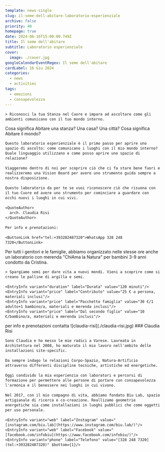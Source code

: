 ```yaml
---
template: news-single
slug: il-seme-dell-abitare-laboratorio-esperienziale
archive: false
priority: 40
homepage: true
date: 2024-06-16T15:00:00.749Z
title: Il seme dell'abitare
subtitle: Laboratorio esperienziale
cover: 
  image: ./cover.jpg
googleCalendarEventRegex: Il seme dell'abitare
cardLabel: 16 Giu 2024
categories:
  - news
  - activities
tags:
  - emozioni
  - consapevolezza
---
```


<Row>
  <Col md={5}>
    <EntryInfo variant="location" label="A LaSchola" value="[Via Maroni 13, Casciago 21020, VA](https://g.page/laschola?share)"/>
    <EntryInfo variant="frequency" label="Quando" value="domenica 16 giugno 2024"/>
    <EntryInfo variant="duration" label="Orario" value="dalle 15:00 alle 17:00"/>
    <EntryInfo variant="price" label="Contributo" value="25 € a persona, materiali inclusi"/>
    <EntryInfo variant="teacher" label="Condotto da" value="arch. [Claudia Risi](#claudia-risi)"/>
    <EntryInfo variant="phone" label="Telefono" value="[328 248 7320](tel:+393282487320)"/>
  </Col>
  <Col md={7}>

    > Riconosci la tua Stanza nel Cuore e impara ad ascoltare come gli ambienti comunicano con il tuo mondo interno.
  </Col>
<Row>
  <Col md={6}>
    Cosa significa Abitare una stanza? Una casa? Una città? Cosa significa Abitare il mondo?

    Questo laboratorio esperienziale è il primo passo per aprire uno spazio di ascolto: come comunicano i luoghi con il mio mondo interno? Quale linguaggio utilizzano e come posso aprire uno spazio di relazione?
    
    Viaggeremo dentro di noi per scoprire ciò che ci fa stare bene fuori e realizzeremo una Vision Board per avere uno strumento guida sempre a nostra disposizione.

    Questo laboratorio da per te se vuoi riconoscere ciò che risuona con il tuo Cuore ed avere uno strumento per cominciare a guardare con occhi nuovi i luoghi in cui vivi.

    <QuoteAuthor>
      arch. Claudia Risi
    </QuoteAuthor>

    Per info e prenotazioni:

    <ButtonLink href="tel:+393282487320">WhatsApp 328 248 7320</ButtonLink>
  </Col>
  <Col md={6}>
    Per tutti i genitori e le famiglie, abbiamo organizzato nelle stesse ore anche un laboratorio con merenda "ChiAma la Natura" per bambini 3-9 anni condotto da Cristina.

    > Spargiamo semi per dare vita a nuovi mondi. Vieni a scoprire come si creano le palline di argilla e semi.

    <EntryInfo variant="duration" label="Durata" value="120 minuti"/>
    <EntryInfo variant="price" label="Contributo" value="25 € a persona, materiali inclusi"/>
    <EntryInfo variant="price" label="Pacchetto famiglia" value="30 €/1 adulto+1 bambino/a, materiali e merenda inclusi"/>
    <EntryInfo variant="price" label="Dal secondo figlio" value="10 €/bambino/a, materiali e merenda inclusi"/>
  </Col>
</Row>

<Row>
  <Col id="contattaci">
    <SectionTitle>per info e prenotazioni</SectionTitle>
    <SectionSubtitle>contatta</SectionSubtitle>
  </Col>
  <Col md={2}></Col>
  <Col xs={3} md={2}>
    <ImgRounded>
      ![claudia-risi](./claudia-risi.jpg)
    </ImgRounded>
  </Col>
  <Col xs={9} md={6}>
    ### Claudia Risi

    Sono Claudia e ho messo le mie radici a Varese. Laureata in Architettura nel 2008, ho maturato il mio lavoro nell'ambito delle installazioni site-specific.

    Da sempre indago le relazioni Corpo-Spazio, Natura-Artificio attraverso differenti discipline tecniche, artistiche ed energetiche.

    Oggi condivido la mia esperienzia con laboratori e percorsi di formazione per permettere alle persone di portare con consapevolezza l'armonia e il benessere nei luoghi in cui vivono.

    Nel 2017, con il mio compagno di vita, abbiamo fondato Bìu Lab, spazio artigianale di ricerca e co-creazione. Reallizamo geometrie energetiche sia come installazioni in luoghi pubblici che come oggetti per uso personale.

    <EntryInfo variant="web" label="Instagram" value="[instagram.com/biu.lab](https://www.instagram.com/biu.lab/)"/>
    <EntryInfo variant="web" label="Facebook" value="[facebook.com/infobiu](https://www.facebook.com/infobiu/)"/>
    <EntryInfo variant="phone" label="Telefono" value="[328 248 7320](tel:+393282487320)" $bottom={1}/>
  </Col>
</Row>
